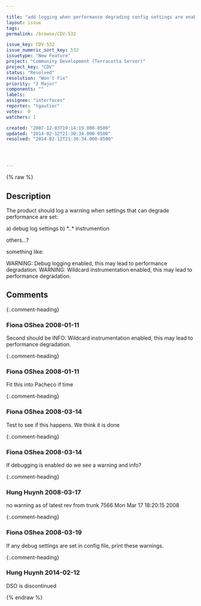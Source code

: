 ```yaml
---

title: "add logging when performance degrading config settings are enabled"
layout: issue
tags: 
permalink: /browse/CDV-532

issue_key: CDV-532
issue_numeric_sort_key: 532
issuetype: "New Feature"
project: "Community Development (Terracotta Server)"
project_key: "CDV"
status: "Resolved"
resolution: "Won't Fix"
priority: "2 Major"
components: ""
labels: 
assignee: "interfaces"
reporter: "tgautier"
votes:  0
watchers: 1

created: "2007-12-03T19:14:19.000-0500"
updated: "2014-02-12T21:30:34.000-0500"
resolved: "2014-02-12T21:30:34.000-0500"




---
```


{% raw %}

## Description

<div markdown="1" class="description">

The product should log a warning when settings that can degrade performance are set:

a) debug log settings
b) \*..\* instrumention

others...?

something like:

WARNING: Debug logging enabled, this may lead to performance degradation.
WARNING: Wildcard instrumentation enabled, this may lead to performance degradation.



</div>

## Comments


{:.comment-heading}
### **Fiona OShea** <span class="date">2008-01-11</span>

<div markdown="1" class="comment">

Second should be 
INFO: Wildcard instrumentation enabled, this may lead to performance degradation. 

</div>


{:.comment-heading}
### **Fiona OShea** <span class="date">2008-01-11</span>

<div markdown="1" class="comment">

Fit this into Pacheco if time

</div>


{:.comment-heading}
### **Fiona OShea** <span class="date">2008-03-14</span>

<div markdown="1" class="comment">

Test to see if this happens. We think it is done

</div>


{:.comment-heading}
### **Fiona OShea** <span class="date">2008-03-14</span>

<div markdown="1" class="comment">

If debugging is enabled do we see a warning and info?

</div>


{:.comment-heading}
### **Hung Huynh** <span class="date">2008-03-17</span>

<div markdown="1" class="comment">

no warning as of latest rev from trunk 7566 Mon Mar 17 18:20:15 2008

</div>


{:.comment-heading}
### **Fiona OShea** <span class="date">2008-03-19</span>

<div markdown="1" class="comment">

If any debug settings are set in config file, print these warnings.

</div>


{:.comment-heading}
### **Hung Huynh** <span class="date">2014-02-12</span>

<div markdown="1" class="comment">

DSO is discontinued

</div>



{% endraw %}
